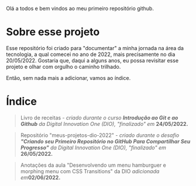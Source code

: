 Olá a todos e bem vindos ao meu primeiro repositório github.

# Sobre esse projeto

Esse repositório foi criado para "documentar" a minha jornada na área da tecnologia, a qual comecei no ano de 2022, mais precisamente no dia 20/05/2022. Gostaria que, daqui a alguns anos, eu possa revisitar esse projeto e olhar com orgulho o caminho trilhado.

Então, sem nada mais a adicionar, vamos ao índice.

# Índice

>Livro de receitas - _criado durante o curso **Introdução ao Git e ao Github** da Digital Innovation One (DIO), "finalizado" em_ **24/05/2022.**

>Repositório "meus-projetos-dio-2022" - _criado durante o desafio **"Criando seu Primeiro Repositório no GitHub Para Compartilhar Seu Progresso"** da Digital Innovation One (DIO), "finalizado" em_ **26/05/2022.**

>Anotações da aula "Desenvolvendo um menu hamburguer e morphing menu com CSS Transitions" da DIO _adicionada em_**02/06/2022.**
